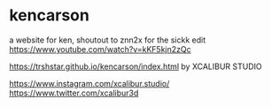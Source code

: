 # kencarson
a website for ken, shoutout to znn2x for the sickk edit https://www.youtube.com/watch?v=kKF5kjn2zQc


 https://trshstar.github.io/kencarson/index.html                           by XCALIBUR STUDIO

 https://www.instagram.com/xcalibur.studio/
 https://www.twitter.com/xcalibur3d
